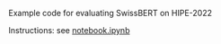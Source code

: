Example code for evaluating SwissBERT on HIPE-2022

Instructions: see [notebook.ipynb](notebook.ipynb)